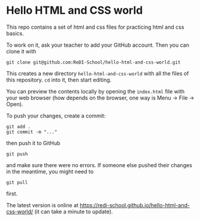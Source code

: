 # Hello HTML and CSS world

This repo contains a set of html and css files for practicing html and
css basics.

To work on it, ask your teacher to add your GitHub account. Then you
can clone it with

    git clone git@github.com:ReDI-School/hello-html-and-css-world.git

This creates a new directory `hello-html-and-css-world` with all the
files of this repository. `cd` into it, then start editing.

You can preview the contents locally by opening the `index.html` file
with your web browser (how depends on the browser, one way is Menu ->
File -> Open).

To push your changes, create a commit:

    git add .
    git commit -m "..."

then push it to GitHub

    git push

and make sure there were no errors. If someone else pushed their changes in the meantime, you might need to

    git pull

first.

The latest version is online at
https://redi-school.github.io/hello-html-and-css-world/ (it can take a
minute to update).

